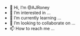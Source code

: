 - 👋 Hi, I’m @AJRoney
- 👀 I’m interested in ...
- 🌱 I’m currently learning ...
- 💞️ I’m looking to collaborate on ...
- 📫 How to reach me ...

<!---
AJRoney/AJRoney is a ✨ special ✨ repository because its `README.md` (this file) appears on your GitHub profile.
You can click the Preview link to take a look at your changes.
--->
